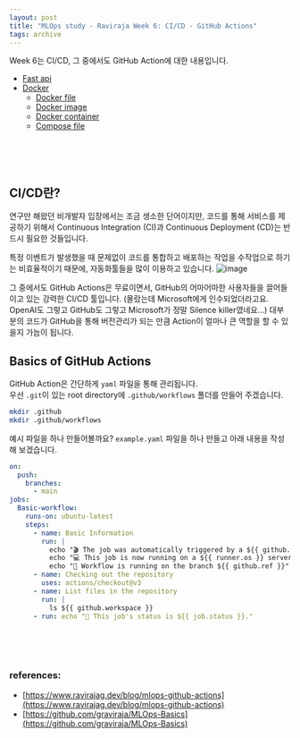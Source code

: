 ```yaml
---
layout: post
title: "MLOps study - Raviraja Week 6: CI/CD - GitHub Actions"
tags: archive
---
```


Week 6는 CI/CD, 그 중에서도 GitHub Action에 대한 내용입니다. 
- [Fast api](#fast-api)
- [Docker](#docker)
  - [Docker file](#docker-file)
  - [Docker image](#docker-image)
  - [Docker container](#docker-container)
  - [Compose file](#compose-file)

<br><br><br>

## CI/CD란?

연구만 해왔던 비개발자 입장에서는 조금 생소한 단어이지만, 코드를 통해 서비스를 제공하기 위해서 Continuous Integration (CI)과 Continuous Deployment (CD)는 반드시 필요한 것들입니다. 


특정 이벤트가 발생했을 때 문제없이 코드를 통합하고 배포하는 작업을 수작업으로 하기는 비효율적이기 때문에, 자동화툴들을 많이 이용하고 있습니다. 
![image](https://www.ravirajag.dev/_next/image?url=%2Fstatic%2Fimages%2Fcicd%2Fbasic_flow.png&w=2048&q=75)

그 중에서도 GitHub Actions은 무료이면서, GitHub의 어마어마한 사용자들을 끌어들이고 있는 강력한 CI/CD 툴입니다. (몰랐는데 Microsoft에게 인수되었더라고요. OpenAI도 그렇고 GitHub도 그렇고 Microsoft가 정말 Silence killer였네요...) 대부분의 코드가 GitHub을 통해 버전관리가 되는 만큼 Action이 얼마나 큰 역할을 할 수 있을지 가늠이 됩니다.

## Basics of GitHub Actions

GitHub Action은 간단하게 `yaml` 파일을 통해 관리됩니다.  
우선 `.git`이 있는 root directory에 `.github/workflows` 폴더를 만들어 주겠습니다.
```bash
mkdir .github
mkdir .github/workflows
```

예시 파일을 하나 만들어볼까요? `example.yaml` 파일을 하나 만들고 아래 내용을 작성해 보겠습니다.
```yaml
on:
  push:
    branches:
      - main
jobs:
  Basic-workflow:
    runs-on: ubuntu-latest
    steps:
      - name: Basic Information
        run: |
          echo "🎬 The job was automatically triggered by a ${{ github.event_name }} event."
          echo "💻 This job is now running on a ${{ runner.os }} server hosted by GitHub!"
          echo "🎋 Workflow is running on the branch ${{ github.ref }}"
      - name: Checking out the repository
        uses: actions/checkout@v3
      - name: List files in the repository
        run: |
          ls ${{ github.workspace }}
      - run: echo "🍏 This job's status is ${{ job.status }}."
```


<br><br><br>


<h3> references: </h3>

* [https://www.ravirajag.dev/blog/mlops-github-actions](https://www.ravirajag.dev/blog/mlops-github-actions)
* [https://github.com/graviraja/MLOps-Basics](https://github.com/graviraja/MLOps-Basics)
